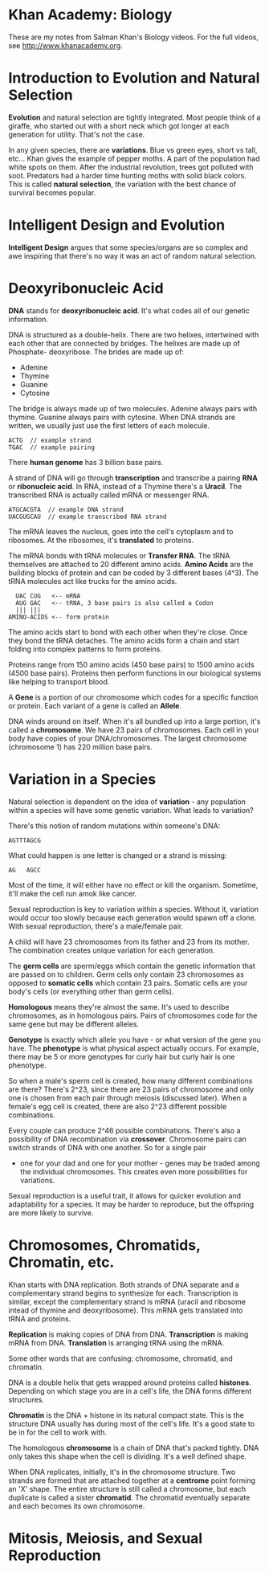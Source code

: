 # Khan Academy: Biology

These are my notes from Salman Khan's Biology videos. For the full videos, see
<http://www.khanacademy.org>.

# Introduction to Evolution and Natural Selection

**Evolution** and natural selection are tightly integrated. Most people think of a giraffe, who
started out with a short neck which got longer at each generation for utility. That's not the case.

In any given species, there are **variations**. Blue vs green eyes, short vs tall, etc... Khan gives
the example of pepper moths. A part of the population had white spots on them. After the industrial
revolution, trees got polluted with soot. Predators had a harder time hunting moths with solid black
colors. This is called **natural selection**, the variation with the best chance of survival becomes
popular.

# Intelligent Design and Evolution

**Intelligent Design** argues that some species/organs are so complex and awe inspiring that there's
no way it was an act of random natural selection.

# Deoxyribonucleic Acid

**DNA** stands for **deoxyribonucleic acid**. It's what codes all of our genetic information.

DNA is structured as a double-helix. There are two helixes, intertwined with each other that are
connected by bridges. The helixes are made up of Phosphate- deoxyribose. The brides are made up of:

* Adenine
* Thymine
* Guanine
* Cytosine

The bridge is always made up of two molecules. Adenine always pairs with thymine. Guanine always
pairs with cytosine. When DNA strands are written, we usually just use the first letters of each
molecule.

    ACTG  // example strand
    TGAC  // example pairing

There **human genome** has 3 billion base pairs.

A strand of DNA will go through **transcription** and transcribe a pairing **RNA** or **ribonucleic
acid**. In RNA, instead of a Thymine there's a **Uracil**. The transcribed RNA is actually called
mRNA or messenger RNA.

    ATGCACGTA  // example DNA strand
    UACGUGCAU  // example transcribed RNA strand
 
The mRNA leaves the nucleus, goes into the cell's cytoplasm and to ribosomes. At the ribosomes, it's
**translated** to proteins.

The mRNA bonds with tRNA molecules or **Transfer RNA**. The tRNA themselves are attached to 20
different amino acids. **Amino Acids** are the building blocks of protein and can be coded by 3
different bases (4^3). The tRNA molecules act like trucks for the amino acids.

      UAC CUG   <-- mRNA
      AUG GAC   <-- tRNA, 3 base pairs is also called a Codon
      ||| |||
    AMINO-ACIDS <-- form protein

The amino acids start to bond with each other when they're close. Once they bond the tRNA detaches.
The amino acids form a chain and start folding into complex patterns to form proteins.

Proteins range from 150 amino acids (450 base pairs) to 1500 amino acids (4500 base pairs). Proteins
then perform functions in our biological systems like helping to transport blood.

A **Gene** is a portion of our chromosome which codes for a specific function or protein. Each
variant of a gene is called an **Allele**.

DNA winds around on itself. When it's all bundled up into a large portion, it's called a
**chromosome**. We have 23 pairs of chromosomes. Each cell in your body have copies of your
DNA/chromosomes. The largest chromosome (chromosome 1) has 220 million base pairs.

# Variation in a Species

Natural selection is dependent on the idea of **variation** - any population within a species will
have some genetic variation. What leads to variation?

There's this notion of random mutations within someone's DNA:

    AGTTTAGCG

What could happen is one letter is changed or a strand is missing:

    AG   AGCC

Most of the time, it will either have no effect or kill the organism. Sometime, it'll make the cell
run amok like cancer.

Sexual reproduction is key to variation within a species. Without it, variation would occur too
slowly because each generation would spawn off a clone. With sexual reproduction, there's a
male/female pair.

A child will have 23 chromosomes from its father and 23 from its mother. The combination creates
unique variation for each generation.

The **germ cells** are sperm/eggs which contain the genetic information that are passed on to
children. Germ cells only contain 23 chromosomes as opposed to **somatic cells** which contain 23
pairs. Somatic cells are your body's cells (or everything other than germ cells).

**Homologous** means they're almost the same. It's used to describe chromosomes, as in homologous
pairs. Pairs of chromosomes code for the same gene but may be different alleles.

**Genotype** is exactly which allele you have - or what version of the gene you have. The
**phenotype** is what physical aspect actually occurs. For example, there may be 5 or more genotypes
for curly hair but curly hair is one phenotype.

So when a male's sperm cell is created, how many different combinations are there? There's 2^23,
since there are 23 pairs of chromosome and only one is chosen from each pair through meiosis
(discussed later). When a female's egg cell is created, there are also 2^23 different possible
combinations.

Every couple can produce 2^46 possible combinations. There's also a possibility of DNA recombination
via **crossover**. Chromosome pairs can switch strands of DNA with one another. So for a single pair
- one for your dad and one for your mother - genes may be traded among the individual chromosomes.
This creates even more possibilities for variations.

Sexual reproduction is a useful trait, it allows for quicker evolution and adaptability for a
species. It may be harder to reproduce, but the offspring are more likely to survive.

# Chromosomes, Chromatids, Chromatin, etc.

Khan starts with DNA replication. Both strands of DNA separate and a complementary strand begins to
synthesize for each. Transcription is similar, except the complementary strand is mRNA (uracil and
ribosome intead of thymine and deoxyribosome). This mRNA gets translated into tRNA and proteins.

**Replication** is making copies of DNA from DNA. **Transcription** is making mRNA from DNA.
**Translation** is arranging tRNA using the mRNA.

Some other words that are confusing: chromosome, chromatid, and chromatin.

DNA is a double helix that gets wrapped around proteins called **histones**. Depending on which
stage you are in a cell's life, the DNA forms different structures.

**Chromatin** is the DNA + histone in its natural compact state. This is the structure DNA usually
has during most of the cell's life. It's a good state to be in for the cell to work with.

The homologous **chromosome** is a chain of DNA that's packed tightly. DNA only takes this shape
when the cell is dividing. It's a well defined shape.

When DNA replicates, initially, it's in the chromosome structure. Two strands are formed that are
attached together at a **centrome** point forming an 'X' shape. The entire structure is still called
a chromosome, but each duplicate is called a sister **chromatid**. The chromatid eventually separate
and each becomes its own chromosome.

# Mitosis, Meiosis, and Sexual Reproduction